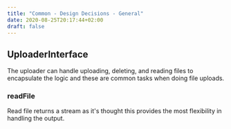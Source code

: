 ```yaml
---
title: "Common - Design Decisions - General"
date: 2020-08-25T20:17:44+02:00
draft: false
---
```

## UploaderInterface

The uploader can handle uploading, deleting, and reading files to encapsulate the logic and these are common tasks when doing file uploads.

### readFile

Read file returns a stream as it's thought this provides the most flexibility in handling the output.
